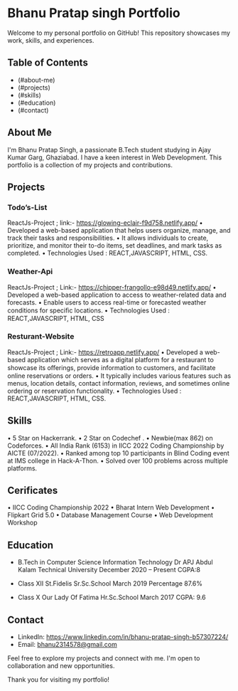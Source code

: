 # Bhanu Pratap singh Portfolio

Welcome to my personal portfolio on GitHub! This repository showcases my work, skills, and experiences.

## Table of Contents
- (#about-me)
- (#projects)
- (#skills)
-  (#education)
- (#contact)

## About Me

I'm Bhanu Pratap Singh, a passionate B.Tech student studying in Ajay Kumar Garg, Ghaziabad. I have a keen interest in Web Development. This portfolio is a collection of my projects and contributions.

## Projects

### Todo’s-List
ReactJs-Project ; link:- https://glowing-eclair-f9d758.netlify.app/
•	Developed a web-based application that helps users organize, manage, and track their tasks and responsibilities.
•	It allows individuals to create, prioritize, and monitor their to-do items, set deadlines, and mark tasks as completed.
•	Technologies Used : REACT,JAVASCRIPT, HTML, CSS.

### Weather-Api
ReactJs-Project ; Link:- https://chipper-frangollo-e98d49.netlify.app/
•	Developed a web-based application to access to weather-related data and forecasts.
•	Enable users to access real-time or forecasted weather conditions for speciﬁc locations.
•	Technologies Used : REACT,JAVASCRIPT, HTML, CSS

### Resturant-Website
ReactJs-Project ; Link:- https://retroapp.netlify.app/
•	Developed a web-based application which serves as a digital platform for a restaurant to showcase its oﬀerings, provide information to customers, and facilitate online reservations or orders.
•	It typically includes various features such as menus, location details, contact information, reviews, and sometimes online ordering or reservation functionality.
•	Technologies Used : REACT,JAVASCRIPT, HTML, CSS.


## Skills
• 5 Star on Hackerrank.
•	2 Star on Codechef .
•	Newbie(max 862) on Codeforces.
•	All India Rank (6153) in IICC 2022 Coding Championship by AICTE (07/2022).
•	Ranked among top 10 participants in Blind Coding event at IMS college in Hack-A-Thon.
•	Solved over 100 problems across multiple platforms.

## Cerificates
•	IICC Coding Championship 2022 
•	Bharat Intern Web Development 
•	Flipkart Grid 5.0 
•	Database Management Course 
•	Web Development Workshop 



## Education

- B.Tech in Computer Science Information Technology
  Dr APJ Abdul Kalam Technical University
  December 2020 – Present	     CGPA:8

- Class XII
  St.Fidelis Sr.Sc.School
  March 2019                    Percentage 87.6%
- Class X 
  Our Lady Of Fatima Hr.Sc.School
  March 2017	CGPA: 9.6


## Contact

- LinkedIn: https://www.linkedin.com/in/bhanu-pratap-singh-b57307224/
- Email: bhanu2314578@gmail.com

Feel free to explore my projects and connect with me. I'm open to collaboration and new opportunities.

Thank you for visiting my portfolio!
